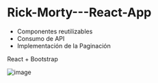 # Rick-Morty---React-App

- Componentes reutilizables
- Consumo de API
- Implementación de la Paginación

React + Bootstrap

![image](https://github.com/Casadjes/Rick-Morty---React-App/assets/115717042/34c81b7d-3cc1-4211-a5b1-4faa5670ff37)
